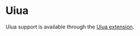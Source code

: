 # Uiua

Uiua support is available through the [Uiua extension](https://github.com/zed-industries/zed/tree/main/extensions/uiua).
